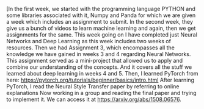 [In the first week, we started with the programming language PYTHON and some libraries associated with it, Numpy and Panda for which we are given a week which includes an assignment to submit. In the second week, they give us a bunch of videos to learn machine learning and again, then we get assignments for the same. This week going on I have completed just Neural Networks and Deep Learning as this week includes two weeks of resources. 
Then we had Assignment 3, which encompasses all the knowledge we have gained in weeks 3 and 4 regarding Neural Networks. This assignment served as a mini-project that allowed us to apply and combine our understanding of the concepts. And it covers all the stuff we learned about deep learning in weeks 4 and 5.
Then, I learned PyTorch from here: https://pytorch.org/tutorials/beginner/basics/intro.html
After learning PyTorch, I read the Neural Style Transfer paper by referring to online explanations
Now working in a group and reading the final paper and trying to implement it. We can access it at https://arxiv.org/abs/1508.06576. 
